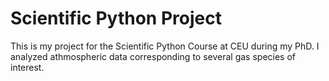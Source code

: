 # Scientific Python Project

This is my project for the Scientific Python Course at CEU during my PhD. I analyzed athmospheric data corresponding to several gas species of interest.
